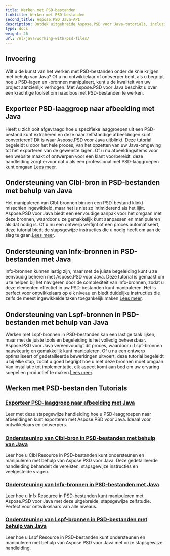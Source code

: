 ```yaml
---
title: Werken met PSD-bestanden
linktitle: Werken met PSD-bestanden
second_title: Aspose.PSD Java-API
description: Ontdek uitgebreide Aspose.PSD voor Java-tutorials, inclusief hoe u PSD-laaggroepen naar afbeeldingen kunt exporteren en Clbl-, Infx- en Lspf-bronnen kunt manipuleren.
type: docs
weight: 26
url: /nl/java/working-with-psd-files/
---
```


## Invoering

Wilt u de kunst van het werken met PSD-bestanden onder de knie krijgen met behulp van Java? Of u nu ontwikkelaar of ontwerper bent, als u begrijpt hoe u PSD-lagen en -bronnen manipuleert, kunt u de kwaliteit van uw project aanzienlijk verhogen. Met Aspose.PSD voor Java beschikt u over een krachtige toolset om naadloos met PSD-bestanden te werken.

## Exporteer PSD-laaggroep naar afbeelding met Java

 Heeft u zich ooit afgevraagd hoe u specifieke laaggroepen uit een PSD-bestand kunt extraheren en deze naar zelfstandige afbeeldingen kunt converteren? Dit is waar Aspose.PSD voor Java uitblinkt. Deze tutorial begeleidt u door het hele proces, van het opzetten van uw Java-omgeving tot het exporteren van de gewenste lagen. Of u nu afbeeldingsitems voor een website maakt of ontwerpen voor een klant voorbereidt, deze handleiding zorgt ervoor dat u als een professional met PSD-laaggroepen kunt omgaan.[Lees meer](./export-psd-layer-group-to-image/).

## Ondersteuning van Clbl-bron in PSD-bestanden met behulp van Java

Het manipuleren van Clbl-bronnen binnen een PSD-bestand klinkt misschien ingewikkeld, maar het is niet zo intimiderend als het lijkt. Aspose.PSD voor Java biedt een eenvoudige aanpak voor het omgaan met deze bronnen, waardoor u ze gemakkelijk kunt aanpassen en manipuleren als dat nodig is. Of u nu een ontwerp verfijnt of een proces automatiseert, deze tutorial biedt de stapsgewijze instructies die u nodig heeft om aan de slag te gaan.[Lees meer](./support-clbl-resource-psd-files/).

## Ondersteuning van Infx-bronnen in PSD-bestanden met Java

 Infx-bronnen kunnen lastig zijn, maar met de juiste begeleiding kunt u ze eenvoudig beheren met Aspose.PSD voor Java. Deze tutorial is gemaakt om u te helpen bij het navigeren door de complexiteit van Infx-bronnen, zodat u deze elementen effectief in uw PSD-bestanden kunt manipuleren. Het is perfect voor ontwikkelaars op elk niveau en biedt duidelijke instructies die zelfs de meest ingewikkelde taken toegankelijk maken.[Lees meer](./support-infx-resource-psd-files/).

## Ondersteuning van Lspf-bronnen in PSD-bestanden met behulp van Java

Werken met Lspf-bronnen in PSD-bestanden kan een lastige taak lijken, maar met de juiste tools en begeleiding is het volledig beheersbaar. Aspose.PSD voor Java vereenvoudigt dit proces, waardoor u Lspf-bronnen nauwkeurig en gemakkelijk kunt manipuleren. Of u nu een ontwerp optimaliseert of gedetailleerde bewerkingen uitvoert, deze tutorial begeleidt u bij elke stap, zodat u goed begrijpt hoe u met deze bronnen moet omgaan. Van installatie tot implementatie, elk aspect komt aan bod om uw ervaring soepel en productief te maken.[Lees meer](./support-lspf-resource-psd-files/).

## Werken met PSD-bestanden Tutorials
### [Exporteer PSD-laaggroep naar afbeelding met Java](./export-psd-layer-group-to-image/)
Leer met deze stapsgewijze handleiding hoe u PSD-laaggroepen naar afbeeldingen kunt exporteren met Aspose.PSD voor Java. Ideaal voor ontwikkelaars en ontwerpers.
### [Ondersteuning van Clbl-bron in PSD-bestanden met behulp van Java](./support-clbl-resource-psd-files/)
Leer hoe u Clbl Resource in PSD-bestanden kunt ondersteunen en manipuleren met behulp van Aspose.PSD voor Java. Deze gedetailleerde handleiding behandelt de vereisten, stapsgewijze instructies en veelgestelde vragen.
### [Ondersteuning van Infx-bronnen in PSD-bestanden met Java](./support-infx-resource-psd-files/)
Leer hoe u Infx Resource in PSD-bestanden kunt manipuleren met Aspose.PSD voor Java met deze uitgebreide, stapsgewijze zelfstudie. Perfect voor ontwikkelaars van alle niveaus.
### [Ondersteuning van Lspf-bronnen in PSD-bestanden met behulp van Java](./support-lspf-resource-psd-files/)
Leer hoe u Lspf Resource in PSD-bestanden kunt ondersteunen en manipuleren met behulp van Aspose.PSD voor Java met onze stapsgewijze handleiding.